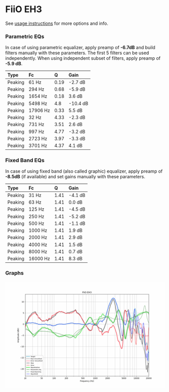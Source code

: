 # FiiO EH3
See [usage instructions](https://github.com/jaakkopasanen/AutoEq#usage) for more options and info.

### Parametric EQs
In case of using parametric equalizer, apply preamp of **-6.7dB** and build filters manually
with these parameters. The first 5 filters can be used independently.
When using independent subset of filters, apply preamp of **-5.9 dB**.

| Type    | Fc       |    Q | Gain     |
|:--------|:---------|:-----|:---------|
| Peaking | 61 Hz    | 0.19 | -2.7 dB  |
| Peaking | 294 Hz   | 0.68 | -5.9 dB  |
| Peaking | 1654 Hz  | 0.18 | 3.6 dB   |
| Peaking | 5498 Hz  | 4.8  | -10.4 dB |
| Peaking | 17906 Hz | 0.33 | 5.5 dB   |
| Peaking | 32 Hz    | 4.33 | -2.3 dB  |
| Peaking | 731 Hz   | 3.51 | 2.6 dB   |
| Peaking | 997 Hz   | 4.77 | -3.2 dB  |
| Peaking | 2723 Hz  | 3.97 | -3.3 dB  |
| Peaking | 3701 Hz  | 4.37 | 4.1 dB   |

### Fixed Band EQs
In case of using fixed band (also called graphic) equalizer, apply preamp of **-8.5dB**
(if available) and set gains manually with these parameters.

| Type    | Fc       |    Q | Gain    |
|:--------|:---------|:-----|:--------|
| Peaking | 31 Hz    | 1.41 | -4.1 dB |
| Peaking | 63 Hz    | 1.41 | 0.0 dB  |
| Peaking | 125 Hz   | 1.41 | -4.5 dB |
| Peaking | 250 Hz   | 1.41 | -5.2 dB |
| Peaking | 500 Hz   | 1.41 | -1.1 dB |
| Peaking | 1000 Hz  | 1.41 | 1.9 dB  |
| Peaking | 2000 Hz  | 1.41 | 2.9 dB  |
| Peaking | 4000 Hz  | 1.41 | 1.5 dB  |
| Peaking | 8000 Hz  | 1.41 | 0.7 dB  |
| Peaking | 16000 Hz | 1.41 | 8.3 dB  |

### Graphs
![](./FiiO%20EH3.png)